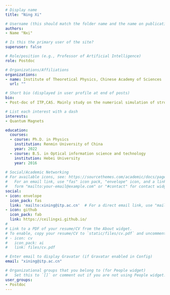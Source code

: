 ```yaml
---
# Display name
title: "Ning Xi"

# Username (this should match the folder name and the name on publications)
authors:
- Name "Nxi"

# Is this the primary user of the site?
superuser: false

# Role/position (e.g., Professor of Artificial Intelligence)
role: Postdoc

# Organizations/Affiliations
organizations:
- name: Institute of Theoretical Physics, Chinese Academy of Sciences
  url: ""

# Short bio (displayed in user profile at end of posts)
bio: 
- Post-doc of ITP,CAS. Mainly study on the numerical simulation of strongly correlated electron systems and new algorithms on quantum many-body physics, especially the tensor-network algorithms on frustrated spin systems and quasi-1D systems.

# List each interest with a dash
interests: 
- Quantum Magnets

education:
  courses:
  - course: Ph.D. in Physics
    institution: Renmin University of China
    year: 2022
  - course: B.S. in Optical information science and technology
    institution: Hebei University
    year: 2016
    
# Social/Academic Networking
# For available icons, see: https://sourcethemes.com/academic/docs/page-builder/#icons
#   For an email link, use "fas" icon pack, "envelope" icon, and a link in the
#   form "mailto:your-email@example.com" or "#contact" for contact widget.
social:
- icon: envelope
  icon_pack: fas
  link: 'mailto:xining@itp.ac.cn'  # For a direct email link, use "mailto:xining@itp.ac.cn".
- icon: github 
  icon_pack: fab 
  link: https://ceilingxi.github.io/
#
# Link to a PDF of your resume/CV from the About widget.
# To enable, copy your resume/CV to `static/files/cv.pdf` and uncomment the lines below.
# - icon: cv
#   icon_pack: ai
#   link: files/cv.pdf

# Enter email to display Gravatar (if Gravatar enabled in Config)
email: "xining@itp.ac.cn"

# Organizational groups that you belong to (for People widget)
#   Set this to `[]` or comment out if you are not using People widget.
user_groups:
- Postdoc
---
```

